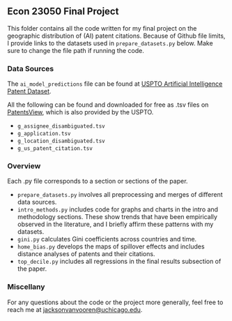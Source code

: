 ## Econ 23050 Final Project

This folder contains all the code written for my final project on the geographic distribution of (AI) patent citations.
Because of Github file limits, I provide links to the datasets used in `prepare_datasets.py` below. Make sure to change
the file path if running the code.

### Data Sources

The `ai_model_predictions` file can be found at [USPTO Artificial Intelligence Patent Dataset](https://www.uspto.gov/ip-policy/economic-research/research-datasets/artificial-intelligence-patent-dataset).

All the following can be found and downloaded for free as .tsv files on [PatentsView](https://patentsview.org/download/data-download-tables), which is also provided by the USPTO.
- `g_assignee_disambiguated.tsv`
- `g_application.tsv`
- `g_location_disambiguated.tsv`
- `g_us_patent_citation.tsv`

### Overview

Each .py file corresponds to a section or sections of the paper.
- `prepare_datasets.py` involves all preprocessing and merges of different data sources.
- `intro_methods.py` includes code for graphs and charts in the intro and methodology sections. These show trends that have been empirically observed in the literature, and I briefly affirm these patterns with my datasets.
- `gini.py` calculates Gini coefficients across countries and time.
- `home_bias.py` develops the maps of spillover effects and includes distance analyses of patents and their citations.
- `top_decile.py` includes all regressions in the final results subsection of the paper.

### Miscellany

For any questions about the code or the project more generally, feel free to reach me at jacksonvanvooren@uchicago.edu.

